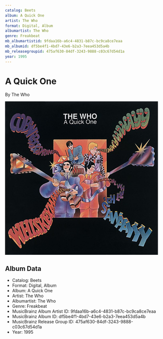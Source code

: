 ```yaml
---
catalog: Beets
album: A Quick One
artist: The Who
format: Digital, Album
albumartist: The Who
genre: Freakbeat
mb_albumartistid: 9fdaa16b-a6c4-4831-b87c-bc9ca8ce7eaa
mb_albumid: df5be4f1-4bd7-43e6-b2a3-7eea453d5a4b
mb_releasegroupid: 475af630-84df-3243-9888-c03c67d54d1a
year: 1995
---
```


# A Quick One

By The Who

![](../../assets/beetscovers/The_Who-A_Quick_One.jpg)

## Album Data

- Catalog: Beets
- Format: Digital, Album
- Album: A Quick One
- Artist: The Who
- Albumartist: The Who
- Genre: Freakbeat
- MusicBrainz Album Artist ID: 9fdaa16b-a6c4-4831-b87c-bc9ca8ce7eaa
- MusicBrainz Album ID: df5be4f1-4bd7-43e6-b2a3-7eea453d5a4b
- MusicBrainz Release Group ID: 475af630-84df-3243-9888-c03c67d54d1a
- Year: 1995

